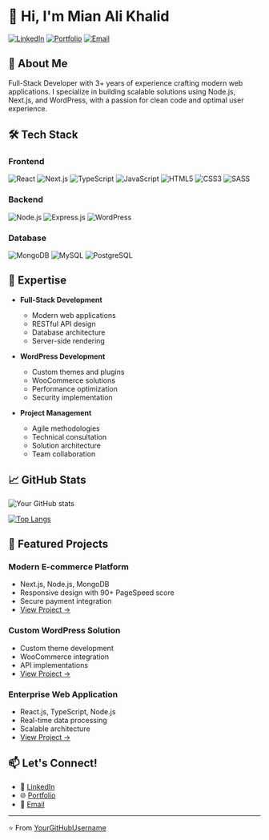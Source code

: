 # 👋 Hi, I'm Mian Ali Khalid

[![LinkedIn](https://img.shields.io/badge/LinkedIn-0077B5?style=for-the-badge&logo=linkedin&logoColor=white)](your-linkedin-url)
[![Portfolio](https://img.shields.io/badge/Portfolio-255E63?style=for-the-badge&logo=About.me&logoColor=white)](your-portfolio-url)
[![Email](https://img.shields.io/badge/Email-D14836?style=for-the-badge&logo=gmail&logoColor=white)](mailto:mianalikhalid2000@gmail.com)

## 💫 About Me
Full-Stack Developer with 3+ years of experience crafting modern web applications. I specialize in building scalable solutions using Node.js, Next.js, and WordPress, with a passion for clean code and optimal user experience.

## 🛠️ Tech Stack

### Frontend
![React](https://img.shields.io/badge/React-20232A?style=for-the-badge&logo=react&logoColor=61DAFB)
![Next.js](https://img.shields.io/badge/Next.js-000000?style=for-the-badge&logo=next.js&logoColor=white)
![TypeScript](https://img.shields.io/badge/TypeScript-007ACC?style=for-the-badge&logo=typescript&logoColor=white)
![JavaScript](https://img.shields.io/badge/JavaScript-F7DF1E?style=for-the-badge&logo=javascript&logoColor=black)
![HTML5](https://img.shields.io/badge/HTML5-E34F26?style=for-the-badge&logo=html5&logoColor=white)
![CSS3](https://img.shields.io/badge/CSS3-1572B6?style=for-the-badge&logo=css3&logoColor=white)
![SASS](https://img.shields.io/badge/Sass-CC6699?style=for-the-badge&logo=sass&logoColor=white)

### Backend
![Node.js](https://img.shields.io/badge/Node.js-43853D?style=for-the-badge&logo=node.js&logoColor=white)
![Express.js](https://img.shields.io/badge/Express.js-404D59?style=for-the-badge)
![WordPress](https://img.shields.io/badge/WordPress-21759B?style=for-the-badge&logo=wordpress&logoColor=white)

### Database
![MongoDB](https://img.shields.io/badge/MongoDB-4EA94B?style=for-the-badge&logo=mongodb&logoColor=white)
![MySQL](https://img.shields.io/badge/MySQL-005C84?style=for-the-badge&logo=mysql&logoColor=white)
![PostgreSQL](https://img.shields.io/badge/PostgreSQL-316192?style=for-the-badge&logo=postgresql&logoColor=white)

## 🎯 Expertise

- **Full-Stack Development**
  - Modern web applications
  - RESTful API design
  - Database architecture
  - Server-side rendering

- **WordPress Development**
  - Custom themes and plugins
  - WooCommerce solutions
  - Performance optimization
  - Security implementation

- **Project Management**
  - Agile methodologies
  - Technical consultation
  - Solution architecture
  - Team collaboration

## 📈 GitHub Stats

![Your GitHub stats](https://github-readme-stats.vercel.app/api?username=YourGitHubUsername&show_icons=true&theme=radical)

[![Top Langs](https://github-readme-stats.vercel.app/api/top-langs/?username=YourGitHubUsername&layout=compact&theme=radical)](https://github.com/YourGitHubUsername)

## 🌟 Featured Projects

### Modern E-commerce Platform
- Next.js, Node.js, MongoDB
- Responsive design with 90+ PageSpeed score
- Secure payment integration
- [View Project →](project-link)

### Custom WordPress Solution
- Custom theme development
- WooCommerce integration
- API implementations
- [View Project →](project-link)

### Enterprise Web Application
- React.js, TypeScript, Node.js
- Real-time data processing
- Scalable architecture
- [View Project →](project-link)

## 📫 Let's Connect!

- 💼 [LinkedIn](your-linkedin-url)
- 🌐 [Portfolio](your-portfolio-url)
- 📧 [Email](mailto:mianalikhalid2000@gmail.com)

---
⭐️ From [YourGitHubUsername](https://github.com/MianAliKhalid)
